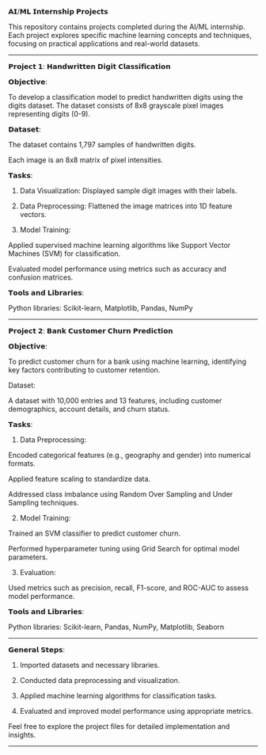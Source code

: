 𝗔𝗜/𝗠𝗟 𝗜𝗻𝘁𝗲𝗿𝗻𝘀𝗵𝗶𝗽 𝗣𝗿𝗼𝗷𝗲𝗰𝘁𝘀

This repository contains projects completed during the AI/ML internship. Each project explores specific machine learning concepts and techniques, focusing on practical applications and real-world datasets.


---

𝗣𝗿𝗼𝗷𝗲𝗰𝘁 𝟭: 𝗛𝗮𝗻𝗱𝘄𝗿𝗶𝘁𝘁𝗲𝗻 𝗗𝗶𝗴𝗶𝘁 𝗖𝗹𝗮𝘀𝘀𝗶𝗳𝗶𝗰𝗮𝘁𝗶𝗼𝗻

𝗢𝗯𝗷𝗲𝗰𝘁𝗶𝘃𝗲:

To develop a classification model to predict handwritten digits using the digits dataset. The dataset consists of 8x8 grayscale pixel images representing digits (0-9).

𝗗𝗮𝘁𝗮𝘀𝗲𝘁:

The dataset contains 1,797 samples of handwritten digits.

Each image is an 8x8 matrix of pixel intensities.


𝗧𝗮𝘀𝗸𝘀:

1. Data Visualization: Displayed sample digit images with their labels.


2. Data Preprocessing: Flattened the image matrices into 1D feature vectors.


3. Model Training:

Applied supervised machine learning algorithms like Support Vector Machines (SVM) for classification.

Evaluated model performance using metrics such as accuracy and confusion matrices.




𝗧𝗼𝗼𝗹𝘀 𝗮𝗻𝗱 𝗟𝗶𝗯𝗿𝗮𝗿𝗶𝗲𝘀:

Python libraries: Scikit-learn, Matplotlib, Pandas, NumPy



---

𝗣𝗿𝗼𝗷𝗲𝗰𝘁 𝟮: 𝗕𝗮𝗻𝗸 𝗖𝘂𝘀𝘁𝗼𝗺𝗲𝗿 𝗖𝗵𝘂𝗿𝗻 𝗣𝗿𝗲𝗱𝗶𝗰𝘁𝗶𝗼𝗻

𝗢𝗯𝗷𝗲𝗰𝘁𝗶𝘃𝗲:

To predict customer churn for a bank using machine learning, identifying key factors contributing to customer retention.

Dataset:

A dataset with 10,000 entries and 13 features, including customer demographics, account details, and churn status.


𝗧𝗮𝘀𝗸𝘀:

1. Data Preprocessing:

Encoded categorical features (e.g., geography and gender) into numerical formats.

Applied feature scaling to standardize data.

Addressed class imbalance using Random Over Sampling and Under Sampling techniques.



2. Model Training:

Trained an SVM classifier to predict customer churn.

Performed hyperparameter tuning using Grid Search for optimal model parameters.



3. Evaluation:

Used metrics such as precision, recall, F1-score, and ROC-AUC to assess model performance.




𝗧𝗼𝗼𝗹𝘀 𝗮𝗻𝗱 𝗟𝗶𝗯𝗿𝗮𝗿𝗶𝗲𝘀:

Python libraries: Scikit-learn, Pandas, NumPy, Matplotlib, Seaborn



---

𝗚𝗲𝗻𝗲𝗿𝗮𝗹 𝗦𝘁𝗲𝗽𝘀:

1. Imported datasets and necessary libraries.


2. Conducted data preprocessing and visualization.


3. Applied machine learning algorithms for classification tasks.


4. Evaluated and improved model performance using appropriate metrics.



Feel free to explore the project files for detailed implementation and insights.


---
